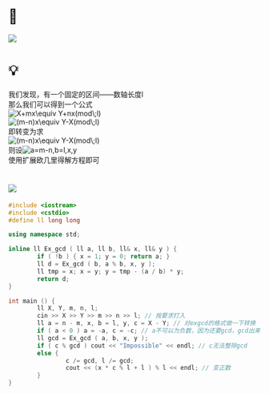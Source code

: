 # 🔗
<a href="http://poj.org/problem?id=1061"><img src="https://i.loli.net/2021/08/17/oBOYQgpxw2ESDiH.png"></a>

# 💡
我们发现，有一个固定的区间——数轴长度l  
那么我们可以得到一个公式  
<img src="https://latex.codecogs.com/svg.image?X&plus;mx\equiv&space;Y&plus;nx(mod\;l)" title="X+mx\equiv Y+nx(mod\;l)" />  
<img src="https://latex.codecogs.com/svg.image?(m-n)x\equiv&space;Y-X(mod\;l)" title="(m-n)x\equiv Y-X(mod\;l)" />  
即转变为求  
<img src="https://latex.codecogs.com/svg.image?(m-n)x\equiv&space;Y-X(mod\;l)" title="(m-n)x\equiv Y-X(mod\;l)" />   
则设<img src="https://latex.codecogs.com/svg.image?a=m-n,b=l,x,y" title="a=m-n,b=l,x,y" />  
使用扩展欧几里得解方程即可  

# <img src="https://img-blog.csdnimg.cn/20210713144601841.png" >
```cpp
#include <iostream>
#include <cstdio>
#define ll long long

using namespace std;

inline ll Ex_gcd ( ll a, ll b, ll& x, ll& y ) {
        if ( !b ) { x = 1; y = 0; return a; }
        ll d = Ex_gcd ( b, a % b, x, y );
        ll tmp = x; x = y; y = tmp - (a / b) * y;
        return d;
} 

int main () {
        ll X, Y, m, n, l;
        cin >> X >> Y >> m >> n >> l; // 按要求打入
        ll a = n - m, x, b = l, y, c = X - Y; // 对exgcd的格式做一下转换
        if ( a < 0 ) a = -a, c = -c; // a不可以为负数，因为还要gcd，gcd出来负数就不行了
        ll gcd = Ex_gcd ( a, b, x, y );
        if ( c % gcd ) cout << "Impossible" << endl; // c无法整除gcd
        else {
                c /= gcd, l /= gcd;
                cout << (x * c % l + l ) % l << endl; // 变正数
        }
}
```
